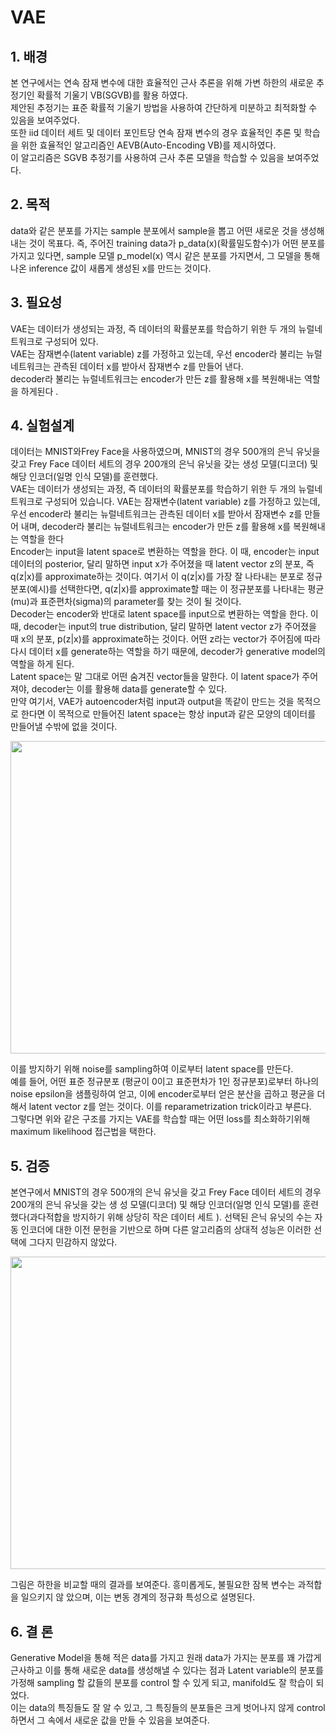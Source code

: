 # VAE


## 1. 배경

본 연구에서는 연속 잠재 변수에 대한 효율적인 근사 추론을 위해 가변 하한의 새로운 추정기인 확률적 기울기 VB(SGVB)를 활용 하였다.<br>
제안된 추정기는 표준 확률적 기울기 방법을 사용하여 간단하게 미분하고 최적화할 수 있음을 보여주었다.<br> 
또한 iid 데이터 세트 및 데이터 포인트당 연속 잠재 변수의 경우 효율적인 추론 및 학습을 위한 효율적인 알고리즘인 AEVB(Auto-Encoding VB)를 제시하였다.<br>
이 알고리즘은 SGVB 추정기를 사용하여 근사 추론 모델을 학습할 수 있음을 보여주었다.


## 2. 목적

data와 같은 분포를 가지는 sample 분포에서 sample을 뽑고 어떤 새로운 것을 생성해내는 것이 목표다. 즉,
주어진 training data가 p_data(x)(확률밀도함수)가 어떤 분포를 가지고 있다면, sample 모델 p_model(x) 역시 같은 분포를 가지면서,
그 모델을 통해 나온 inference 값이 새롭게 생성된 x를 만드는 것이다.


## 3. 필요성

VAE는 데이터가 생성되는 과정, 즉 데이터의 확률분포를 학습하기 위한 두 개의 뉴럴네트워크로 구성되어 있다.<br>
VAE는 잠재변수(latent variable) z를 가정하고 있는데, 우선 encoder라 불리는 뉴럴네트워크는 관측된 데이터 x를 받아서 잠재변수 z를 만들어 낸다.<br> 
decoder라 불리는 뉴럴네트워크는 encoder가 만든 z를 활용해 x를 복원해내는 역할을 하게된다
.


## 4. 실험설계

데이터는 MNIST와Frey Face을 사용하였으며, MNIST의 경우 500개의 은닉 유닛을 갖고 Frey Face 데이터 세트의 경우 200개의 은닉 유닛을 갖는 생성 모델(디코더) 및 해당 인코더(일명 인식 모델)를 훈련했다.<br>
VAE는 데이터가 생성되는 과정, 즉 데이터의 확률분포를 학습하기 위한 두 개의 뉴럴네트워크로 구성되어 있습니다. VAE는 잠재변수(latent variable) z를 가정하고 있는데, 우선 encoder라 불리는 뉴럴네트워크는 관측된 데이터 x를 받아서 잠재변수 z를 만들어 내며, decoder라 불리는 뉴럴네트워크는 encoder가 만든 z를 활용해 x를 복원해내는 역할을 한다<br>
Encoder는 input을 latent space로 변환하는 역할을 한다. 이 때, encoder는 input 데이터의 posterior, 달리 말하면 input x가 주어졌을 때 latent vector z의 분포, 즉  q(z|x)를 approximate하는 것이다. 여기서 이 q(z|x)를 가장 잘 나타내는 분포로 정규분포(예시)를 선택한다면, q(z|x)를 approximate할 때는 이 정규분포를 나타내는 평균(mu)과 표준편차(sigma)의 parameter를 찾는 것이 될 것이다.<br>
Decoder는 encoder와 반대로 latent space를 input으로 변환하는 역할을 한다. 이 때, decoder는 input의 true distribution, 달리 말하면 latent vector z가 주어졌을 때 x의 분포,  p(z|x)를 approximate하는 것이다. 어떤 z라는 vector가 주어짐에 따라 다시 데이터 x를 generate하는 역할을 하기 때문에, decoder가 generative model의 역할을 하게 된다.<br>
Latent space는 말 그대로 어떤 숨겨진 vector들을 말한다. 이 latent space가 주어져야, decoder는 이를 활용해 data를 generate할 수 있다.<br> 
만약 여기서, VAE가 autoencoder처럼 input과 output을 똑같이 만드는 것을 목적으로 한다면 이 목적으로 만들어진 latent space는 항상 input과 같은 모양의 데이터를 만들어낼 수밖에 없을 것이다.<br>
<p align="center">
  <img src=https://github.com/donggale72/webtest_html/blob/main/imges/vae.jpg style="width:1000px; height:500px;"/>

이를 방지하기 위해 noise를 sampling하여 이로부터 latent space를 만든다.<br> 
예를 들어, 어떤 표준 정규분포 (평균이 0이고 표준편차가 1인 정규분포)로부터 하나의 noise epsilon을 샘플링하여 얻고, 이에 encoder로부터 얻은 분산을 곱하고 평균을 더해서 latent vector z를 얻는 것이다. 이를 reparametrization trick이라고 부른다.<br>
그렇다면 위와 같은 구조를 가지는 VAE를 학습할 때는 어떤 loss를 최소화하기위해 maximum likelihood 접근법을 택한다.<br>


## 5. 검증

본연구에서 MNIST의 경우 500개의 은닉 유닛을 갖고 Frey Face 데이터 세트의 경우 200개의 은닉 유닛을 갖는 생
성 모델(디코더) 및 해당 인코더(일명 인식 모델)를 훈련했다(과다적합을 방지하기 위해 상당히 작은 데이터 세트 ). 
선택된 은닉 유닛의 수는 자동 인코더에 대한 이전 문헌을 기반으로 하며 다른 알고리즘의 상대적 성능은 이러한 선택에 그다지 민감하지 않았다.<br>

<p align="center">
  <img src=https://github.com/donggale72/webtest_html/blob/main/imges/vae2.jpg  style="width:1000px; height:500px;"/>
  </p>

그림은 하한을 비교할 때의 결과를 보여준다. 흥미롭게도, 불필요한 잠복 변수는 과적합을 일으키지 않
았으며, 이는 변동 경계의 정규화 특성으로 설명된다.


## 6. 결 론

Generative Model을 통해 적은 data를 가지고 원래 data가 가지는 분포를 꽤 가깝게 근사하고 이를 통해 새로운 data를 생성해낼 수 있다는 점과
Latent variable의 분포를 가정해 sampling 할 값들의 분포를 control 할 수 있게 되고, manifold도 잘 학습이 되었다.<br>
이는 data의 특징들도 잘 알 수 있고, 그 특징들의 분포들은 크게 벗어나지 않게 control 하면서 그 속에서 새로운 값을 만들 수 있음을 보여준다.
